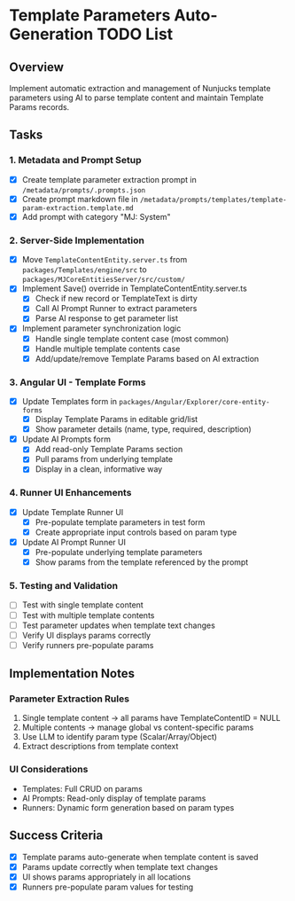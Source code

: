 # Template Parameters Auto-Generation TODO List

## Overview
Implement automatic extraction and management of Nunjucks template parameters using AI to parse template content and maintain Template Params records.

## Tasks

### 1. Metadata and Prompt Setup
- [x] Create template parameter extraction prompt in `/metadata/prompts/.prompts.json`
- [x] Create prompt markdown file in `/metadata/prompts/templates/template-param-extraction.template.md`
- [x] Add prompt with category "MJ: System"

### 2. Server-Side Implementation
- [x] Move `TemplateContentEntity.server.ts` from `packages/Templates/engine/src` to `packages/MJCoreEntitiesServer/src/custom/`
- [x] Implement Save() override in TemplateContentEntity.server.ts
  - [x] Check if new record or TemplateText is dirty
  - [x] Call AI Prompt Runner to extract parameters
  - [x] Parse AI response to get parameter list
- [x] Implement parameter synchronization logic
  - [x] Handle single template content case (most common)
  - [x] Handle multiple template contents case
  - [x] Add/update/remove Template Params based on AI extraction

### 3. Angular UI - Template Forms
- [x] Update Templates form in `packages/Angular/Explorer/core-entity-forms`
  - [x] Display Template Params in editable grid/list
  - [x] Show parameter details (name, type, required, description)
- [x] Update AI Prompts form
  - [x] Add read-only Template Params section
  - [x] Pull params from underlying template
  - [x] Display in a clean, informative way

### 4. Runner UI Enhancements
- [x] Update Template Runner UI
  - [x] Pre-populate template parameters in test form
  - [x] Create appropriate input controls based on param type
- [x] Update AI Prompt Runner UI
  - [x] Pre-populate underlying template parameters
  - [x] Show params from the template referenced by the prompt

### 5. Testing and Validation
- [ ] Test with single template content
- [ ] Test with multiple template contents
- [ ] Test parameter updates when template text changes
- [ ] Verify UI displays params correctly
- [ ] Verify runners pre-populate params

## Implementation Notes

### Parameter Extraction Rules
1. Single template content → all params have TemplateContentID = NULL
2. Multiple contents → manage global vs content-specific params
3. Use LLM to identify param type (Scalar/Array/Object)
4. Extract descriptions from template context

### UI Considerations
- Templates: Full CRUD on params
- AI Prompts: Read-only display of template params
- Runners: Dynamic form generation based on param types

## Success Criteria
- [x] Template params auto-generate when template content is saved
- [x] Params update correctly when template text changes
- [x] UI shows params appropriately in all locations
- [x] Runners pre-populate param values for testing